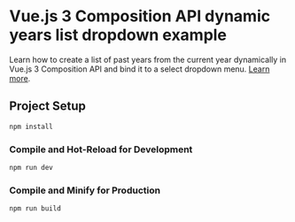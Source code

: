 # Vue.js 3 Composition API dynamic years list dropdown example

Learn how to create a list of past years from the current year dynamically in Vue.js 3 Composition API and bind it to a select dropdown menu. [Learn more](https://www.nightprogrammer.com/vue-js/create-years-list-in-select-dropdown-in-vue-3-composition-api-example/).

## Project Setup

```sh
npm install
```

### Compile and Hot-Reload for Development

```sh
npm run dev
```

### Compile and Minify for Production

```sh
npm run build
```
